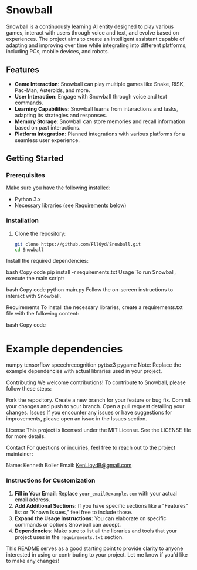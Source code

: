 # Snowball

Snowball is a continuously learning AI entity designed to play various games, interact with users through voice and text, and evolve based on experiences. The project aims to create an intelligent assistant capable of adapting and improving over time while integrating into different platforms, including PCs, mobile devices, and robots.

## Features

- **Game Interaction**: Snowball can play multiple games like Snake, RISK, Pac-Man, Asteroids, and more.
- **User Interaction**: Engage with Snowball through voice and text commands.
- **Learning Capabilities**: Snowball learns from interactions and tasks, adapting its strategies and responses.
- **Memory Storage**: Snowball can store memories and recall information based on past interactions.
- **Platform Integration**: Planned integrations with various platforms for a seamless user experience.

## Getting Started

### Prerequisites

Make sure you have the following installed:

- Python 3.x
- Necessary libraries (see [Requirements](#requirements) below)

### Installation

1. Clone the repository:

   ```bash
   git clone https://github.com/Fll0yd/Snowball.git
   cd Snowball

Install the required dependencies:

bash
Copy code
pip install -r requirements.txt
Usage
To run Snowball, execute the main script:

bash
Copy code
python main.py
Follow the on-screen instructions to interact with Snowball.

Requirements
To install the necessary libraries, create a requirements.txt file with the following content:

bash
Copy code
# Example dependencies
numpy
tensorflow
speechrecognition
pyttsx3
pygame
Note: Replace the example dependencies with actual libraries used in your project.

Contributing
We welcome contributions! To contribute to Snowball, please follow these steps:

Fork the repository.
Create a new branch for your feature or bug fix.
Commit your changes and push to your branch.
Open a pull request detailing your changes.
Issues
If you encounter any issues or have suggestions for improvements, please open an issue in the Issues section.

License
This project is licensed under the MIT License. See the LICENSE file for more details.

Contact
For questions or inquiries, feel free to reach out to the project maintainer:

Name: Kenneth Boller
Email: KenLloydB@gmail.com

### Instructions for Customization

1. **Fill in Your Email**: Replace `your_email@example.com` with your actual email address.
2. **Add Additional Sections**: If you have specific sections like a "Features" list or "Known Issues," feel free to include those.
3. **Expand the Usage Instructions**: You can elaborate on specific commands or options Snowball can accept.
4. **Dependencies**: Make sure to list all the libraries and tools that your project uses in the `requirements.txt` section.

This README serves as a good starting point to provide clarity to anyone interested in using or contributing to your project. Let me know if you'd like to make any changes!
